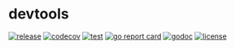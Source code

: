 # devtools
[![release](https://img.shields.io/github/v/tag/clambin/devtools?color=green&label=release&style=plastic)](https://github.com/clambin/devtools/releases)
[![codecov](https://img.shields.io/codecov/c/gh/clambin/devtools?style=plastic)](https://app.codecov.io/gh/clambin/devtools)
[![test](https://github.com/clambin/devtools/workflows/test/badge.svg)](https://github.com/clambin/devtools/actions)
[![go report card](https://goreportcard.com/badge/github.com/clambin/devtools)](https://goreportcard.com/report/github.com/clambin/devtools)
[![godoc](https://pkg.go.dev/badge/github.com/clambin/devtools?utm_source=godoc)](https://pkg.go.dev/github.com/clambin/devtools)
[![license](https://img.shields.io/github/license/clambin/devtools?style=plastic)](LICENSE.md)
